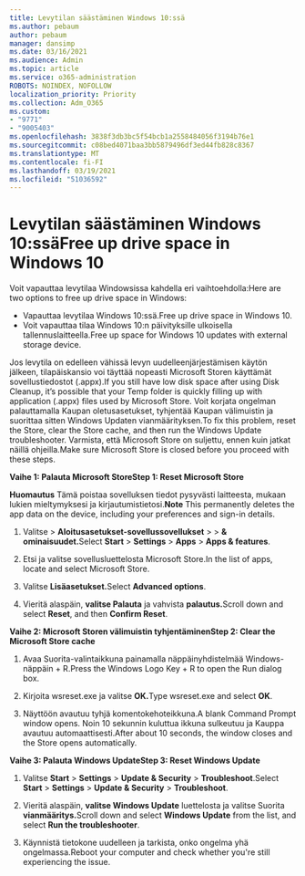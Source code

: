 ```yaml
---
title: Levytilan säästäminen Windows 10:ssä
ms.author: pebaum
author: pebaum
manager: dansimp
ms.date: 03/16/2021
ms.audience: Admin
ms.topic: article
ms.service: o365-administration
ROBOTS: NOINDEX, NOFOLLOW
localization_priority: Priority
ms.collection: Adm_O365
ms.custom:
- "9771"
- "9005403"
ms.openlocfilehash: 3838f3db3bc5f54bcb1a2558484056f3194b76e1
ms.sourcegitcommit: c08bed4071baa3bb5879496df3ed44fb828c8367
ms.translationtype: MT
ms.contentlocale: fi-FI
ms.lasthandoff: 03/19/2021
ms.locfileid: "51036592"
---
```

# <a name="free-up-drive-space-in-windows-10"></a><span data-ttu-id="0196e-102">Levytilan säästäminen Windows 10:ssä</span><span class="sxs-lookup"><span data-stu-id="0196e-102">Free up drive space in Windows 10</span></span>

<span data-ttu-id="0196e-103">Voit vapauttaa levytilaa Windowsissa kahdella eri vaihtoehdolla:</span><span class="sxs-lookup"><span data-stu-id="0196e-103">Here are two options to free up drive space in Windows:</span></span>

- <span data-ttu-id="0196e-104">Vapauttaa levytilaa Windows 10:ssä.</span><span class="sxs-lookup"><span data-stu-id="0196e-104">Free up drive space in Windows 10.</span></span>
- <span data-ttu-id="0196e-105">Voit vapauttaa tilaa Windows 10:n päivityksille ulkoisella tallennuslaitteella.</span><span class="sxs-lookup"><span data-stu-id="0196e-105">Free up space for Windows 10 updates with external storage device.</span></span>

<span data-ttu-id="0196e-106">Jos levytila on edelleen vähissä levyn uudelleenjärjestämisen käytön jälkeen, tilapäiskansio voi täyttää nopeasti Microsoft Storen käyttämät sovellustiedostot (.appx).</span><span class="sxs-lookup"><span data-stu-id="0196e-106">If you still have low disk space after using Disk Cleanup, it’s possible that your Temp folder is quickly filling up with application (.appx) files used by Microsoft Store.</span></span> <span data-ttu-id="0196e-107">Voit korjata ongelman palauttamalla Kaupan oletusasetukset, tyhjentää Kaupan välimuistin ja suorittaa sitten Windows Updaten vianmäärityksen.</span><span class="sxs-lookup"><span data-stu-id="0196e-107">To fix this problem, reset the Store, clear the Store cache, and then run the Windows Update troubleshooter.</span></span> <span data-ttu-id="0196e-108">Varmista, että Microsoft Store on suljettu, ennen kuin jatkat näillä ohjeilla.</span><span class="sxs-lookup"><span data-stu-id="0196e-108">Make sure Microsoft Store is closed before you proceed with these steps.</span></span>

<span data-ttu-id="0196e-109">**Vaihe 1: Palauta Microsoft Store**</span><span class="sxs-lookup"><span data-stu-id="0196e-109">**Step 1: Reset Microsoft Store**</span></span>

<span data-ttu-id="0196e-110">**Huomautus** Tämä poistaa sovelluksen tiedot pysyvästi laitteesta, mukaan lukien mieltymyksesi ja kirjautumistietosi.</span><span class="sxs-lookup"><span data-stu-id="0196e-110">**Note** This permanently deletes the app data on the device, including your preferences and sign-in details.</span></span>

1. <span data-ttu-id="0196e-111">Valitse   >  **Aloitusasetukset-sovellussovellukset**  >    >  **& ominaisuudet.**</span><span class="sxs-lookup"><span data-stu-id="0196e-111">Select **Start** > **Settings** > **Apps** > **Apps & features**.</span></span>

1. <span data-ttu-id="0196e-112">Etsi ja valitse sovellusluettelosta Microsoft Store.</span><span class="sxs-lookup"><span data-stu-id="0196e-112">In the list of apps, locate and select Microsoft Store.</span></span>

1. <span data-ttu-id="0196e-113">Valitse **Lisäasetukset.**</span><span class="sxs-lookup"><span data-stu-id="0196e-113">Select **Advanced options**.</span></span>

1. <span data-ttu-id="0196e-114">Vieritä alaspäin, **valitse Palauta** ja vahvista **palautus.**</span><span class="sxs-lookup"><span data-stu-id="0196e-114">Scroll down and select **Reset**, and then **Confirm Reset**.</span></span>

<span data-ttu-id="0196e-115">**Vaihe 2: Microsoft Storen välimuistin tyhjentäminen**</span><span class="sxs-lookup"><span data-stu-id="0196e-115">**Step 2: Clear the Microsoft Store cache**</span></span>

1. <span data-ttu-id="0196e-116">Avaa Suorita-valintaikkuna painamalla näppäinyhdistelmää Windows-näppäin + R.</span><span class="sxs-lookup"><span data-stu-id="0196e-116">Press the Windows Logo Key + R to open the Run dialog box.</span></span>

1. <span data-ttu-id="0196e-117">Kirjoita wsreset.exe ja valitse **OK.**</span><span class="sxs-lookup"><span data-stu-id="0196e-117">Type wsreset.exe and select **OK**.</span></span>

1. <span data-ttu-id="0196e-118">Näyttöön avautuu tyhjä komentokehoteikkuna.</span><span class="sxs-lookup"><span data-stu-id="0196e-118">A blank Command Prompt window opens.</span></span> <span data-ttu-id="0196e-119">Noin 10 sekunnin kuluttua ikkuna sulkeutuu ja Kauppa avautuu automaattisesti.</span><span class="sxs-lookup"><span data-stu-id="0196e-119">After about 10 seconds, the window closes and the Store opens automatically.</span></span>

<span data-ttu-id="0196e-120">**Vaihe 3: Palauta Windows Update**</span><span class="sxs-lookup"><span data-stu-id="0196e-120">**Step 3: Reset Windows Update**</span></span>

1. <span data-ttu-id="0196e-121">Valitse **Start**  >  **Settings**  >  **Update & Security**  >  **Troubleshoot**.</span><span class="sxs-lookup"><span data-stu-id="0196e-121">Select **Start** > **Settings** > **Update & Security** > **Troubleshoot**.</span></span>

1. <span data-ttu-id="0196e-122">Vieritä alaspäin, **valitse Windows Update** luettelosta ja valitse Suorita **vianmääritys.**</span><span class="sxs-lookup"><span data-stu-id="0196e-122">Scroll down and select **Windows Update** from the list, and select **Run the troubleshooter**.</span></span>

1. <span data-ttu-id="0196e-123">Käynnistä tietokone uudelleen ja tarkista, onko ongelma yhä ongelmassa.</span><span class="sxs-lookup"><span data-stu-id="0196e-123">Reboot your computer and check whether you're still experiencing the issue.</span></span>

